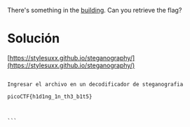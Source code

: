 There's something in the [building](https://jupiter.challenges.picoctf.org/static/011955b303f293d60c8116e6a4c5c84f/buildings.png). Can you retrieve the flag?

# Solución

[https://stylesuxx.github.io/steganography/](https://stylesuxx.github.io/steganography/)

````

Ingresar el archivo en un decodificador de steganografia

picoCTF{h1d1ng_1n_th3_b1t5}



```